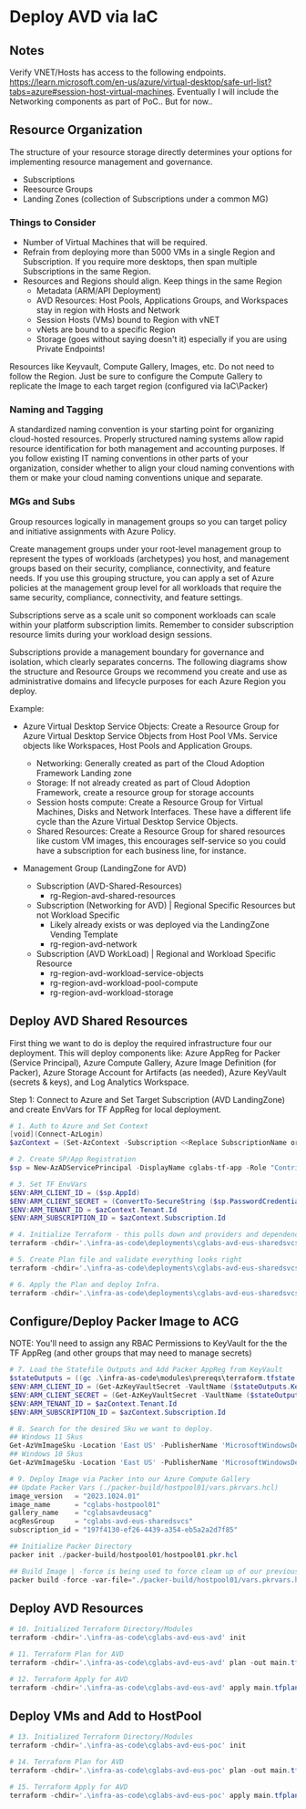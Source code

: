 # Deploy AVD via IaC #

## Notes ##

Verify VNET/Hosts has access to the following endpoints. <https://learn.microsoft.com/en-us/azure/virtual-desktop/safe-url-list?tabs=azure#session-host-virtual-machines>. Eventually I will include the Networking components as part of PoC.. But for now..

## Resource Organization ##

The structure of your resource storage directly determines your options for implementing resource management and governance.

- Subscriptions
- Reesource Groups
- Landing Zones (collection of Subscriptions under a common MG)

### Things to Consider ###

- Number of Virtual Machines that will be required. 
- Refrain from deploying more than 5000 VMs in a single Region and Subscription. If you require more desktops, then span multiple Subscriptions in the same Region. 
- Resources and Regions should align. Keep things in the same Region
  - Metadata (ARM/API Deployment)
  - AVD Resources: Host Pools, Applications Groups, and Workspaces stay in region with Hosts and Network
  - Session Hosts (VMs) bound to Region with vNET
  - vNets are bound to a specific Region
  - Storage (goes without saying doesn't it) especially if you are using Private Endpoints!
  
Resources like Keyvault, Compute Gallery, Images, etc. Do not need to follow the Region. Just be sure to configure the Compute Gallery to replicate the Image to each target region (configured via IaC\Packer)

### Naming and Tagging ###

A standardized naming convention is your starting point for organizing cloud-hosted resources. Properly structured naming systems allow rapid resource identification for both management and accounting purposes. If you follow existing IT naming conventions in other parts of your organization, consider whether to align your cloud naming conventions with them or make your cloud naming conventions unique and separate.

### MGs and Subs ###

Group resources logically in management groups so you can target policy and initiative assignments with Azure Policy.

Create management groups under your root-level management group to represent the types of workloads (archetypes) you host, and management groups based on their security, compliance, connectivity, and feature needs. If you use this grouping structure, you can apply a set of Azure policies at the management group level for all workloads that require the same security, compliance, connectivity, and feature settings.

Subscriptions serve as a scale unit so component workloads can scale within your platform subscription limits. Remember to consider subscription resource limits during your workload design sessions.

Subscriptions provide a management boundary for governance and isolation, which clearly separates concerns. The following diagrams show the structure and Resource Groups we recommend you create and use as administrative domains and lifecycle purposes for each Azure Region you deploy. 

Example:

- Azure Virtual Desktop Service Objects:  Create a Resource Group for Azure Virtual Desktop Service Objects from Host Pool VMs.  Service objects like Workspaces, Host Pools and Application Groups.  
  - Networking:  Generally created as part of the Cloud Adoption Framework Landing zone
  - Storage:  If not already created as part of Cloud Adoption Framework, create a resource group for storage accounts
  - Session hosts compute: Create a Resource Group for Virtual Machines, Disks and Network Interfaces. These have a different life cycle than the Azure Virtual Desktop Service Objects.
  - Shared Resources:  Create a Resource Group for shared resources like custom VM images, this encourages self-service so you could have a subscription for each business line, for instance.

- Management Group (LandingZone for AVD)
  - Subscription (AVD-Shared-Resources)
    - rg-Region-avd-shared-resources
  - Subscription (Networking for AVD) | Regional Specific Resources but not Workload Specific
    - Likely already exists or was deployed via the LandingZone Vending Template
    - rg-region-avd-network
  - Subscription (AVD WorkLoad) | Regional and Workload Specific Resource
    - rg-region-avd-workload-service-objects
    - rg-region-avd-workload-pool-compute
    - rg-region-avd-workload-storage

## Deploy AVD Shared Resources ##

First thing we want to do is deploy the required infrastructure four our deployment. This will deploy components like: Azure AppReg for Packer (Service Principal), Azure Compute Gallery, Azure Image Definition (for Packer), Azure Storage Account for Artifacts (as needed), Azure KeyVault (secrets & keys), and Log Analytics Workspace.

Step 1: Connect to Azure and Set Target Subscription (AVD LandingZone) and create EnvVars for TF AppReg for local deployment.

```powershell
# 1. Auth to Azure and Set Context
[void](Connect-AzLogin)
$azContext = (Set-AzContext -Subscription <<Replace SubscriptionName or Id>>)

# 2. Create SP/App Registration
$sp = New-AzADServicePrincipal -DisplayName cglabs-tf-app -Role "Contributor"

# 3. Set TF EnvVars
$ENV:ARM_CLIENT_ID = ($sp.AppId)
$ENV:ARM_CLIENT_SECRET = (ConvertTo-SecureString ($sp.PasswordCredentials.SecretText) -AsPlainText -Force)
$ENV:ARM_TENANT_ID = $azContext.Tenant.Id
$ENV:ARM_SUBSCRIPTION_ID = $azContext.Subscription.Id

# 4. Initialize Terraform - this pulls down and providers and dependencies to a local .terraform folder (this should be in .gitignore!)
terraform -chdir='.\infra-as-code\deployments\cglabs-avd-eus-sharedsvcs' init

# 5. Create Plan file and validate everything looks right
terraform -chdir='.\infra-as-code\deployments\cglabs-avd-eus-sharedsvcs' plan -out main.tfplan

# 6. Apply the Plan and deploy Infra. 
terraform -chdir='.\infra-as-code\deployments\cglabs-avd-eus-sharedsvcs' apply main.tfplan
```

## Configure/Deploy Packer Image to ACG ##

NOTE: You'll need to assign any RBAC Permissions to KeyVault for the the TF AppReg (and other groups that may need to manage secrets)

```powershell
# 7. Load the Statefile Outputs and Add Packer AppReg from KeyVault 
$stateOutputs = ((gc .\infra-as-code\modules\prereqs\terraform.tfstate | convertFrom-Json).outputs)
$ENV:ARM_CLIENT_ID = (Get-AzKeyVaultSecret -VaultName ($stateOutputs.KeyVaultName.value) -SecretName 'cglabs-packer-app-ClientId' -AsPlainText)
$ENV:ARM_CLIENT_SECRET = (Get-AzKeyVaultSecret -VaultName ($stateOutputs.KeyVaultName.value) -SecretName 'cglabs-packer-app-ClientSecret' -AsPlainText)
$ENV:ARM_TENANT_ID = $azContext.Tenant.Id
$ENV:ARM_SUBSCRIPTION_ID = $azContext.Subscription.Id

# 8. Search for the desired Sku we want to deploy.
## Windows 11 Skus
Get-AzVmImageSku -Location 'East US' -PublisherName 'MicrosoftWindowsDesktop' -Offer 'Windows-11'
## Windows 10 Skus
Get-AzVmImageSku -Location 'East US' -PublisherName 'MicrosoftWindowsDesktop' -Offer 'Windows-10'

# 9. Deploy Image via Packer into our Azure Compute Gallery
## Update Packer Vars (./packer-build/hostpool01/vars.pkrvars.hcl)
image_version   = "2023.1024.01"
image_name      = "cglabs-hostpool01" 
gallery_name    = "cglabsavdeusacg"
acgResGroup     = "cglabs-avd-eus-sharedsvcs"
subscription_id = "197f4130-ef26-4439-a354-eb5a2a2d7f85"

## Initialize Packer Directory
packer init ./packer-build/hostpool01/hostpool01.pkr.hcl

## Build Image | -force is being used to force cleam up of our previous image. 
packer build -force -var-file="./packer-build/hostpool01/vars.pkrvars.hcl" ./packer-build/hostpool01/hostpool01.pkr.hcl
```

## Deploy AVD Resources ##

```powershell
# 10. Initialized Terraform Directory/Modules
terraform -chdir='.\infra-as-code\cglabs-avd-eus-avd' init

# 11. Terraform Plan for AVD
terraform -chdir='.\infra-as-code\cglabs-avd-eus-avd' plan -out main.tfplan

# 12. Terraform Apply for AVD
terraform -chdir='.\infra-as-code\cglabs-avd-eus-avd' apply main.tfplan
```

## Deploy VMs and Add to HostPool ##

```powershell
# 13. Initialized Terraform Directory/Modules
terraform -chdir='.\infra-as-code\cglabs-avd-eus-poc' init

# 14. Terraform Plan for AVD
terraform -chdir='.\infra-as-code\cglabs-avd-eus-poc' plan -out main.tfplan

# 15. Terraform Apply for AVD
terraform -chdir='.\infra-as-code\cglabs-avd-eus-poc' apply main.tfplan

```
